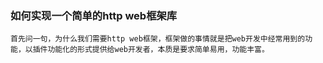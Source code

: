 ### **如何实现一个简单的http web框架库**

    首先问一句，为什么我们需要http web框架，框架做的事情就是把web开发中经常用到的功能，以插件功能化的形式提供给web开发者，本质是要求简单易用，功能丰富。




